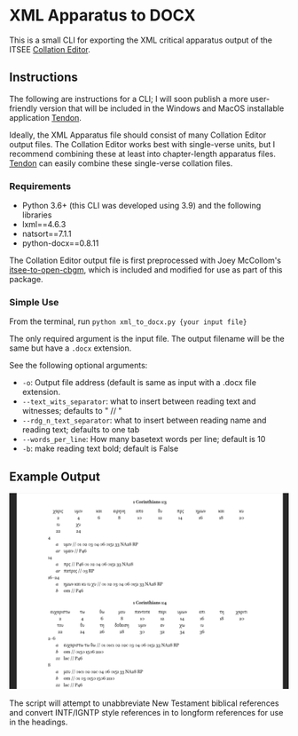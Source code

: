 # XML Apparatus to DOCX

This is a small CLI for exporting the XML critical apparatus output of the ITSEE [Collation Editor](https://github.com/itsee-birmingham/standalone_collation_editor).

## Instructions
The following are instructions for a CLI; I will soon publish a more user-friendly version that will be included in the Windows and MacOS installable application [Tendon](https://github.com/d-flood/Tendon).

Ideally, the XML Apparatus file should consist of many Collation Editor output files. The Collation Editor works best with single-verse units, but I recommend combining these at least into chapter-length apparatus files. [Tendon](https://github.com/d-flood/Tendon) can easily combine these single-verse collation files.

### Requirements
- Python 3.6+ (this CLI was developed using 3.9) and the following libraries
- lxml==4.6.3
- natsort==7.1.1
- python-docx==0.8.11

The Collation Editor output file is first preprocessed with Joey McCollom's [itsee-to-open-cbgm](https://github.com/jjmccollum/itsee-to-open-cbgm), which is included and modified for use as part of this package.

### Simple Use
From the terminal, run `python xml_to_docx.py {your input file}`

The only required argument is the input file. The output filename will be the same but have a `.docx` extension.

See the following optional arguments:
- `-o`: Output file address (default is same as input with a .docx file extension.
- `--text_wits_separator`: what to insert between reading text and witnesses; defaults to " // "
-  `--rdg_n_text_separator`: what to insert between reading name and reading text; defaults to one tab
-  `--words_per_line`: How many basetext words per line; default is 10
-  `-b`: make reading text bold; default is False

## Example Output
![screenshot of Microsoft Word document containing a generated ECM-style critical apparatus](images/example.png)

The script will attempt to unabbreviate New Testament biblical references and convert INTF/IGNTP style references in to longform references for use in the headings.
